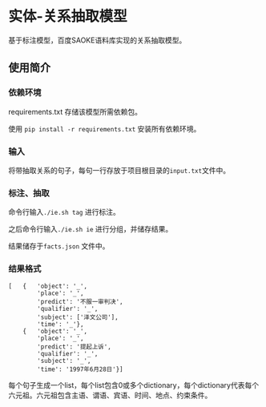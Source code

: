 # 实体-关系抽取模型

基于标注模型，百度SAOKE语料库实现的关系抽取模型。

## 使用简介

### 依赖环境

requirements.txt 存储该模型所需依赖包。

使用 `pip install -r requirements.txt` 安装所有依赖环境。

### 输入

将带抽取关系的句子，每句一行存放于项目根目录的`input.txt`文件中。

### 标注、抽取

命令行输入`./ie.sh tag` 进行标注。

之后命令行输入`./ie.sh ie` 进行分组，并储存结果。

结果储存于`facts.json` 文件中。

### 结果格式

```
[   {   'object': '_',
        'place': '_',
        'predict': '不服一审判决',
        'qualifier': '_',
        'subject': ['泽文公司'],
        'time': '_'},
    {   'object': '_',
        'place': '_',
        'predict': '提起上诉',
        'qualifier': '_',
        'subject': '_',
        'time': '1997年6月28日'}]
```

每个句子生成一个list，每个list包含0或多个dictionary，每个dictionary代表每个六元祖。六元祖包含主语、谓语、宾语、时间、地点、约束条件。